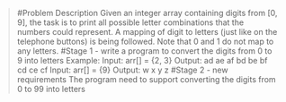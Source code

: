 >#Problem Description
Given an integer array containing digits from [0, 9], the task is to print all possible letter
combinations that the numbers could represent. A mapping of digit to letters (just like
on the telephone buttons) is being followed. Note that 0 and 1 do not map to any
letters.
#Stage 1 - write a program to convert the digits from 0 to 9 into letters
Example:
Input: arr[] = {2, 3}
Output: ad ae af bd be bf cd ce cf
Input: arr[] = {9}
Output: w x y z
#Stage 2 - new requirements
The program need to support converting the digits from 0 to 99 into letters